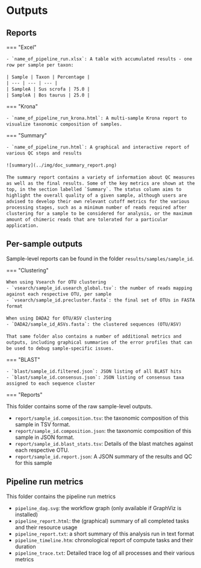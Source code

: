 # Outputs

## Reports

=== "Excel"

    - `name_of_pipeline_run.xlsx`: A table with accumulated results - one row per sample per taxon:

    | Sample | Taxon | Percentage |
    | --- | --- | --- |
    | SampleA | Sus scrofa | 75.0 |
    | SampleA | Bos taurus | 25.0 | 

=== "Krona"

    - `name_of_pipeline_run_krona.html`: A multi-sample Krona report to visualize taxonomic composition of samples. 

=== "Summary"

    - `name_of_pipeline_run.html`: A graphical and interactive report of various QC steps and results

    ![summary](../img/doc_summary_report.png)

    The summary report contains a variety of information about QC measures as well as the final results. Some of the key metrics are shown at the top, in the section labelled `Summary`. The status column aims to highlight the overall quality of a given sample, although users are advised to develop their own relevant cutoff metrics for the various processing stages, such as a minimum number of reads required after clustering for a sample to be considered for analysis, or the maximum amount of chimeric reads that are tolerated for a particular application. 

## Per-sample outputs

Sample-level reports can be found in the folder `results/samples/sample_id`. 

=== "Clustering"

    When using Vsearch for OTU clustering
    - `vsearch/sample_id.usearch_global.tsv`: the number of reads mapping against each respective OTU, per sample
    - `vsearch/sample_id.precluster.fasta`: the final set of OTUs in FASTA format

    When using DADA2 for OTU/ASV clustering
    - `DADA2/sample_id_ASVs.fasta`: the clustered sequences (OTU/ASV)

    That same folder also contains a number of additional metrics and outputs, including graphical summaries of the error profiles that can be used to debug sample-specific issues. 

=== "BLAST"

    - `blast/sample_id.filtered.json`: JSON listing of all BLAST hits
    - `blast/sample_id.consensus.json`: JSON listing of consensus taxa assigned to each sequence cluster

=== "Reports"

This folder contains some of the raw sample-level outputs.

- `report/sample_id.composition.tsv`: the taxonomic composition of this sample in TSV format. 
- `report/sample_id.composition.json`: the taxonomic composition of this sample in JSON format. 
- `report/sample_id.blast_stats.tsv`: Details of the blast matches against each respective OTU. 
- `report/sample_id.report.json`: A JSON summary of the results and QC for this sample


## Pipeline run metrics

This folder contains the pipeline run metrics

- `pipeline_dag.svg`: the workflow graph (only available if GraphViz is installed)
- `pipeline_report.html`: the (graphical) summary of all completed tasks and their resource usage
- `pipeline_report.txt`: a short summary of this analysis run in text format
- `pipeline_timeline.htm`: chronological report of compute tasks and their duration
- `pipeline_trace.txt`: Detailed trace log of all processes and their various metrics
